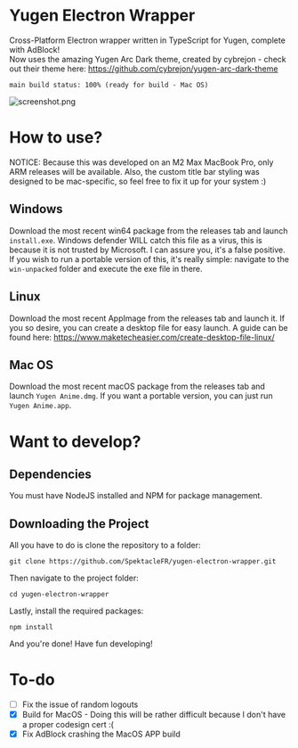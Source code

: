 # Yugen Electron Wrapper
Cross-Platform Electron wrapper written in TypeScript for Yugen, complete with AdBlock!  
Now uses the amazing Yugen Arc Dark theme, created by cybrejon - check out their theme here: https://github.com/cybrejon/yugen-arc-dark-theme  
```
main build status: 100% (ready for build - Mac OS)
```
![screenshot.png](https://github.com/SpektacleFR/yugen-electron-wrapper/blob/f1fcbd2aaf98414e534668bd768ed601e107e4e2/home.png)

# How to use?

NOTICE: Because this was developed on an M2 Max MacBook Pro, only ARM releases will be available.  Also, the custom title bar styling was designed to be mac-specific, so feel free to fix it up for your system :)

## Windows
Download the most recent win64 package from the releases tab and launch `install.exe`.  Windows defender WILL catch this file as a virus, this is because it is not trusted by Microsoft.  I can assure you, it's a false positive.
If you wish to run a portable version of this, it's really simple: navigate to the `win-unpacked` folder and execute the exe file in there.

## Linux
Download the most recent AppImage from the releases tab and launch it.  If you so desire, you can create a desktop file for easy launch.  A guide can be found here: https://www.maketecheasier.com/create-desktop-file-linux/

## Mac OS
Download the most recent macOS package from the releases tab and launch `Yugen Anime.dmg`.  If you want a portable version, you can just run `Yugen Anime.app`.

# Want to develop?
## Dependencies
You must have NodeJS installed and NPM for package management.

## Downloading the Project

All you have to do is clone the repository to a folder:
```
git clone https://github.com/SpektacleFR/yugen-electron-wrapper.git
```
Then navigate to the project folder:
```
cd yugen-electron-wrapper
```
Lastly, install the required packages:
```
npm install
```
And you're done!  Have fun developing!

# To-do

- [ ] Fix the issue of random logouts
- [x] Build for MacOS - Doing this will be rather difficult because I don't have a proper codesign cert :(
- [x] Fix AdBlock crashing the MacOS APP build

